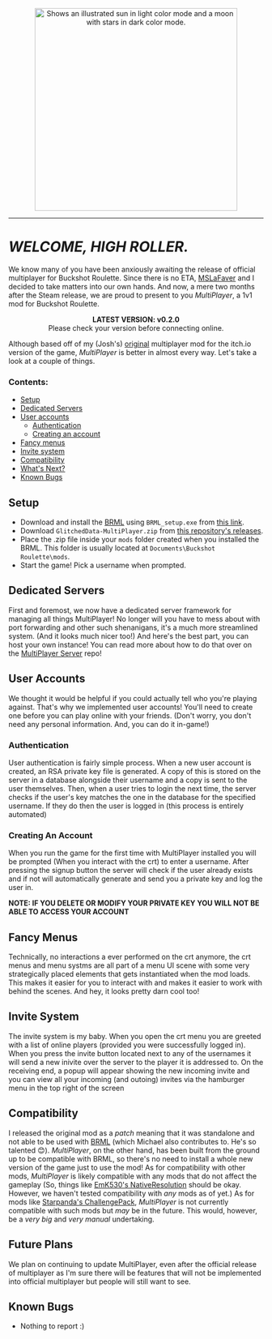 <p align="center">
  <picture>
    <source media="(prefers-color-scheme: dark)" srcset="https://github.com/j-trueman/MultiPlayer/assets/82833724/efa40489-11e3-41ca-bc73-731a4bb3007e" width='400px'>
    <img alt="Shows an illustrated sun in light color mode and a moon with stars in dark color mode." src="https://github.com/j-trueman/MultiplayerClient/assets/82833724/4d29ab28-9e70-49d6-8963-bcfc532ace9c" width='400px'>
  </picture>
</p>

---

# _WELCOME, HIGH ROLLER._

We know many of you have been anxiously awaiting the release of official multiplayer for Buckshot Roulette. Since there is no ETA, [MSLaFaver](https://github.com/MSLaFaver/) and I decided to take matters into our own hands. And now, a mere two months after the Steam release, we are proud to present to you _MultiPlayer_, a 1v1 mod for Buckshot Roulette.

<p align="center"><strong>LATEST VERSION: v0.2.0</strong><br>Please check your version before connecting online.</p>

Although based off of my (Josh's) [original](https://github.com/j-trueman/BuckshotRouletteMultiplayer) multiplayer mod for the itch.io version of the game, _MultiPlayer_ is better in almost every way. Let's take a look at a couple of things.

### Contents:
- [Setup](#setup)
- [Dedicated Servers](#dedicated-servers)
- [User accounts](#user-accounts)
  - [Authentication](#authentication)
  - [Creating an account](#creating-an-account)
- [Fancy menus](#fancy-menus)
- [Invite system](#invite-system)
- [Compatibility](#compatibility)
- [What's Next?](#future-plans)
- [Known Bugs](#known-bugs)

## Setup

* Download and install the [BRML](https://github.com/AGO061/BuckshotRouletteModLoader) using `BRML_setup.exe` from [this link](https://github.com/AGO061/BuckshotRouletteModLoader/releases/latest).
* Download `GlitchedData-MultiPlayer.zip` from [this repository's releases](https://github.com/j-trueman/MultiplayerClient/releases/latest).
* Place the .zip file inside your `mods` folder created when you installed the BRML. This folder is usually located at `Documents\Buckshot Roulette\mods`.
* Start the game! Pick a username when prompted.

## Dedicated Servers

First and foremost, we now have a dedicated server framework for managing all things MultiPlayer! No longer will you have to mess about with port forwarding and other such shenanigans, it's a much more streamlined system. (And it looks much nicer too!) And here's the best part, you can host your own instance! You can read more about how to do that over on the [MultiPlayer Server](https://www.github.com/j-trueman/MultiplayerServer) repo!

## User Accounts

We thought it would be helpful if you could actually tell who you're playing against. That's why we implemented user accounts! You'll need to create one before you can play online with your friends. (Don't worry, you don't need any personal information. And, you can do it in-game!)

### Authentication

User authentication is fairly simple process. When a new user account is created, an RSA private key file is generated. A copy of this is stored on the server in a database alongside their username and a copy is sent to the user themselves. Then, when a user tries to login the next time, the server checks if the user's key matches the one in the database for the specified username. If they do then the user is logged in (this process is entirely automated)

### Creating An Account

When you run the game for the first time with MultiPlayer installed you will be prompted (When you interact with the crt) to enter a username. After pressing the signup button the server will check if the user already exists and if not will automatically generate and send you a private key and log the user in. 

**NOTE: IF YOU DELETE OR MODIFY YOUR PRIVATE KEY YOU WILL NOT BE ABLE TO ACCESS YOUR ACCOUNT**

## Fancy Menus

Technically, no interactions a ever performed on the crt anymore, the crt menus and menu systms are all part of a menu UI scene with some very strategically placed elements that gets instantiated when the mod loads. This makes it easier for you to interact with and makes it easier to work with behind the scenes. And hey, it looks pretty darn cool too!

## Invite System

The invite system is my baby. When you open the crt menu you are greeted with a list of online players (provided you were successfully logged in). When you press the invite button located next to any of the usernames it will send a new inivite over the server to the player it is addressed to. On the receiving end, a popup will appear showing the new incoming invite and you can view all your incoming (and outoing) invites via the hamburger menu in the top right of the screen

## Compatibility

I released the original mod as a _patch_ meaning that it was standalone and not able to be used with [BRML](https://github.com/AGO061/BuckshotRouletteModLoader/) (which Michael also contributes to. He's so talented 😊). _MultiPlayer_, on the other hand, has been built from the ground up to be compatible with BRML, so there's no need to install a whole new version of the game just to use the mod! As for compatibility with other mods, _MultiPlayer_ is likely compatible with any mods that do not affect the gameplay (So, things like [EmK530's NativeResolution](https://github.com/EmK530/BRMods/tree/main/BRML/NativeResolution) should be okay. However, we haven't tested compatibility with _any_ mods as of yet.) As for mods like [Starpanda's ChallengePack](https://github.com/StarPandaBeg/ChallengePack), _MultiPlayer_ is not currently compatible with such mods but _may_ be in the future. This would, however, be a _very big_ and _very manual_ undertaking.

## Future Plans

We plan on continuing to update MultiPlayer, even after the official release of multiplayer as I'm sure there will be features that will not be implemented into official multiplayer but people will still want to see.

## Known Bugs
* Nothing to report :)
